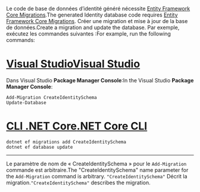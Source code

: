 <span data-ttu-id="c1c7f-101">Le code de base de données d’identité généré nécessite [Entity Framework Core Migrations](/ef/core/managing-schemas/migrations/).</span><span class="sxs-lookup"><span data-stu-id="c1c7f-101">The generated Identity database code requires [Entity Framework Core Migrations](/ef/core/managing-schemas/migrations/).</span></span> <span data-ttu-id="c1c7f-102">Créer une migration et mise à jour de la base de données.</span><span class="sxs-lookup"><span data-stu-id="c1c7f-102">Create a migration and update the database.</span></span> <span data-ttu-id="c1c7f-103">Par exemple, exécutez les commandes suivantes :</span><span class="sxs-lookup"><span data-stu-id="c1c7f-103">For example, run the following commands:</span></span>

# <a name="visual-studiotabvisual-studio"></a>[<span data-ttu-id="c1c7f-104">Visual Studio</span><span class="sxs-lookup"><span data-stu-id="c1c7f-104">Visual Studio</span></span>](#tab/visual-studio)

<span data-ttu-id="c1c7f-105">Dans Visual Studio **Package Manager Console**:</span><span class="sxs-lookup"><span data-stu-id="c1c7f-105">In the Visual Studio **Package Manager Console**:</span></span>

```PMC
Add-Migration CreateIdentitySchema
Update-Database
```

# <a name="net-core-clitabnetcore-cli"></a>[<span data-ttu-id="c1c7f-106">CLI .NET Core</span><span class="sxs-lookup"><span data-stu-id="c1c7f-106">.NET Core CLI</span></span>](#tab/netcore-cli)

```cli
dotnet ef migrations add CreateIdentitySchema
dotnet ef database update
```

------

<span data-ttu-id="c1c7f-107">Le paramètre de nom de « CreateIdentitySchema » pour le `Add-Migration` commande est arbitraire.</span><span class="sxs-lookup"><span data-stu-id="c1c7f-107">The "CreateIdentitySchema" name parameter for the `Add-Migration` command is arbitrary.</span></span> <span data-ttu-id="c1c7f-108">`"CreateIdentitySchema"` Décrit la migration.</span><span class="sxs-lookup"><span data-stu-id="c1c7f-108">`"CreateIdentitySchema"` describes the migration.</span></span>